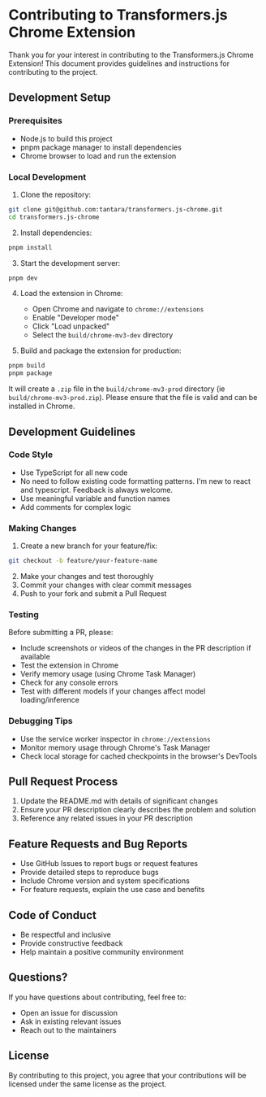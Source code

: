 # Contributing to Transformers.js Chrome Extension

Thank you for your interest in contributing to the Transformers.js Chrome Extension! This document provides guidelines and instructions for contributing to the project.

## Development Setup

### Prerequisites

- Node.js to build this project
- pnpm package manager to install dependencies
- Chrome browser to load and run the extension

### Local Development

1. Clone the repository:
```bash
git clone git@github.com:tantara/transformers.js-chrome.git
cd transformers.js-chrome
```

2. Install dependencies:
```bash
pnpm install
```

3. Start the development server:
```bash
pnpm dev
```

4. Load the extension in Chrome:
   - Open Chrome and navigate to `chrome://extensions`
   - Enable "Developer mode"
   - Click "Load unpacked"
   - Select the `build/chrome-mv3-dev` directory

5. Build and package the extension for production:
```bash
pnpm build
pnpm package
```

It will create a `.zip` file in the `build/chrome-mv3-prod` directory (ie `build/chrome-mv3-prod.zip`). Please ensure that the file is valid and can be installed in Chrome.


## Development Guidelines

### Code Style

- Use TypeScript for all new code
- No need to follow existing code formatting patterns. I'm new to react and typescript. Feedback is always welcome.
- Use meaningful variable and function names
- Add comments for complex logic

### Making Changes

1. Create a new branch for your feature/fix:
```bash
git checkout -b feature/your-feature-name
```

2. Make your changes and test thoroughly
3. Commit your changes with clear commit messages
4. Push to your fork and submit a Pull Request

### Testing

Before submitting a PR, please:

- Include screenshots or videos of the changes in the PR description if available
- Test the extension in Chrome
- Verify memory usage (using Chrome Task Manager)
- Check for any console errors
- Test with different models if your changes affect model loading/inference

### Debugging Tips

- Use the service worker inspector in `chrome://extensions`
- Monitor memory usage through Chrome's Task Manager
- Check local storage for cached checkpoints in the browser's DevTools

## Pull Request Process

1. Update the README.md with details of significant changes
2. Ensure your PR description clearly describes the problem and solution
3. Reference any related issues in your PR description

## Feature Requests and Bug Reports

- Use GitHub Issues to report bugs or request features
- Provide detailed steps to reproduce bugs
- Include Chrome version and system specifications
- For feature requests, explain the use case and benefits

## Code of Conduct

- Be respectful and inclusive
- Provide constructive feedback
- Help maintain a positive community environment

## Questions?

If you have questions about contributing, feel free to:
- Open an issue for discussion
- Ask in existing relevant issues
- Reach out to the maintainers

## License

By contributing to this project, you agree that your contributions will be licensed under the same license as the project. 